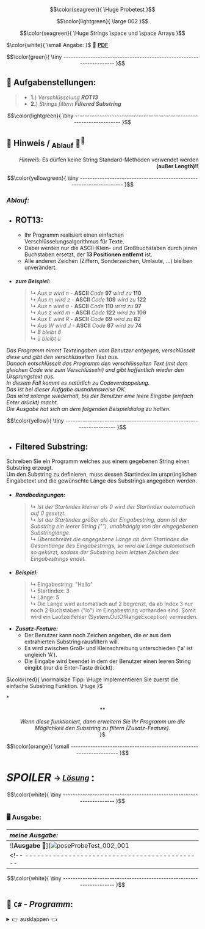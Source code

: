 $$\color{seagreen}{ 
\Huge Probetest 
}$$

$$\color{lightgreen}{ 
\large 002
}$$

$$\color{seagreen}{
\Huge Strings \space und \space Arrays
}$$ 

<!-- ---------------------------------------------|-------------------------------------------- -->
$\color{white}{
\small Angabe: 
}$
📎 [ **PDF** ](https://github.com/IxI-Enki/probetest-pose-002/blob/main/work-directory/Test01.pdf) 

$$\color{green}{
\tiny ---------------------------------------------------------------------
}$$

## 🧮 **Aufgabenstellungen:**  
  >  - **1.**) *Verschlüsselung* ***ROT13***    
  >  - **2.**) *Strings filtern* ***Filtered Substring***  

$$\color{lightgreen}{
\tiny ---------------------------------------------------------------------
}$$

## 🧩 **Hinweis** / <sub>Ablauf</sub> 🧠<sup>💭</sup>  

*<p align="right"> Hinweis:* Es dürfen keine String Standard-Methoden verwendet werden **(außer Length)!!**</p>

$$\color{yellowgreen}{
\tiny ---------------------------------------------------------------------
}$$

### *Ablauf:*               
            
- ## **ROT13:**   
  - Ihr Programm realisiert einen einfachen Verschlüsselungsalgorithmus für Texte.  
  - Dabei werden nur die ASCII-Klein- und Großbuchstaben durch jenen Buchstaben ersetzt, der **13 Positionen entfernt** ist.  
  - Alle anderen Zeichen (Ziffern, Sonderzeichen, Umlaute, …) bleiben unverändert.  
<!-- ---------------------------------------------|-------------------------------------------- -->  
 #### 
   - ***zum Beispiel:***  
     > ↳ *Aus a wird n -* **ASCII** *Code* **97** *wird zu* **110**  
     > ↳ *Aus m wird z -* **ASCII** *Code* **109** *wird zu* **122**  
     > ↳ *Aus n wird a -* **ASCII** *Code* **110** *wird zu* **97**  
     > ↳ *Aus z wird m -* **ASCII** *Code* **122** *wird zu* **109**  
     > ↳ *Aus E wird R -* **ASCII** *Code* **69** *wird zu* **82**  
     > ↳ *Aus W wird J -* **ASCII** *Code* **87** *wird zu* **74**  
     > ↳ *8 bleibt 8*  
     > ↳ *ü bleibt ü* 
<!-- ---------------------------------------------|-------------------------------------------- -->  
*Das Programm nimmt Texteingaben vom Benutzer entgegen, verschlüsselt diese und gibt den verschlüsselten Text aus.*  
*Danach entschlüsselt das Programm den verschlüsselten Text (mit dem gleichen Code wie zum Verschlüsseln) und gibt hoffentlich wieder den Ursprungstext aus.*   
*In diesem Fall kommt es natürlich zu Codeverdoppelung.*  
*Das ist bei dieser Aufgabe ausnahmsweise OK.*  
*Das wird solange wiederholt, bis der Benutzer eine leere Eingabe (einfach Enter drückt) macht.*  
*Die Ausgabe hat sich an dem folgenden Beispieldialog zu halten.* 
<!-- ---------------------------------------------|-------------------------------------------- -->  
$$\color{yellow}{
\tiny ---------------------------------------------------------------------
}$$
 
- ## **Filtered Substring:**      
Schreiben Sie ein Programm welches aus einem gegebenen String einen Substring erzeugt.  
Um den Substring zu definieren, muss dessen Startindex im ursprünglichen Eingabetext und die gewünschte Länge des Substrings angegeben werden.  
<!-- ---------------------------------------------|-------------------------------------------- -->  
 #### 
   - ***Randbedingungen:***  
     > ↳ *Ist der Startindex kleiner als 0 wird der Startindex automatisch auf 0 gesetzt.*  
     > ↳ *Ist der Startindex größer als der Eingabestring, dann ist der Substring ein leerer String (""), unabhängig von der eingegebenen Substringlänge.*  
     > ↳ *Überschreitet die angegebene Länge ab dem Startindex die Gesamtlänge des Eingabestrings, so wird die Länge automatisch so gekürzt, sodass der Substring beim letzten Zeichen des Eingabestrings endet.*
<!-- ---------------------------------------------|-------------------------------------------- -->  
 #### 
   - ***Beispiel:***  
     > ↳ Eingabestring: "Hallo"  
     > ↳ Startindex: 3  
     > ↳ Länge: 5  
     > ↳ Die Länge wird automatisch auf 2 begrenzt, da ab Index 3 nur noch 2 Buchstaben ("lo") im Eingabestring vorhanden sind.
     >     Somit wird ein Laufzeitfehler (System.OutOfRangeException) vermieden.
<!-- ---------------------------------------------|-------------------------------------------- -->  
   - ***Zusatz-Feature:***
     - Der Benutzer kann noch Zeichen angeben, die er aus dem extrahierten Substring rausfiltern will.   
     - Es wird zwischen Groß- und Kleinschreibung unterschieden ('a' ist ungleich 'A').  
     - Die Eingabe wird beendet in dem der Benutzer einen leeren String eingibt (nur die Enter-Taste drückt).  
<!-- ---------------------------------------------|-------------------------------------------- -->  
$\color{red}{
\normalsize Tipp: \Huge Implementieren Sie zuerst die einfache Substring Funktion.
\Huge
}$

<!-- ---------------------------------------------|-------------------------------------------- -->  
*<p align="center"> **  
*<p align="center"> Wenn diese funktioniert, dann erweitern Sie Ihr Programm um die Möglichkeit den Substring zu filtern (Zusatz-Feature).*  
}$

<!-- ---------------------------------------------|-------------------------------------------- -->  

$$\color{orange}{
\small ---------------------------------------------------------------------
}$$
<!-- ---------------------------------------------|-------------------------------------------- -->  
# *SPOILER* <sub><sup> → [*Lösung*](https://github.com/IxI-Enki/probetest-pose-002/blob/main/work-directory/Beispiel_1.cs) <sup></sub>:

$$\color{white}{
\tiny ---------------------------------------------------------------------
}$$
<!-- ---------------------------------------------|-------------------------------------------- -->  
### 🖥 **Ausgabe**: 
   |            *meine Ausgabe:* |
   | :------------------------------- |
   |  ![**Ausgabe 📎**](![poseProbeTest_002_001](https://github.com/IxI-Enki/probetest-pose-002/assets/138018029/c27e4de3-c85e-4f87-b85d-0fd19e28edf7) |
<!-- ---------------------------------------------|-------------------------------------------- -->  
$$\color{white}{
\tiny ---------------------------------------------------------------------
}$$

<!-- ---------------------------------------------|-------------------------------------------- -->  
## 💾 `C#` - *Programm*:
 <details><summary>👉 ausklappen 👈 </summary>

 ```c#
﻿namespace StringsArrays
{
  internal class Program
  {
    static void Main()
    {
     const int ROT13 = 13;

      Console.WriteLine("\n\n Text eingeben: \n\n  ");
      string input = "";
      input = Console.ReadLine();
      int length = input.Length;
      string encryptThis = "";
      bool indicator = false;

      for (int j = 0; j < 2; j++)
      {
        for (int i = 0; i < length; i++)
        {
          if ((Char.ToUpper(input[i])) >= 'A' && (Char.ToUpper(input[i]) <= 'M'))
          {
            encryptThis = encryptThis + (char)((int)(input[i]) + ROT13);
            indicator = true;
          }
          else if ((Char.ToUpper(input[i])) >= 'N' && (Char.ToUpper(input[i]) <= 'Z'))
          {
            encryptThis = encryptThis + (char)((int)(input[i]) - ROT13);
            indicator = true;
          }
          else
          {
            encryptThis = encryptThis + (input[i]);
            indicator = false;
          }
          Console.Write($"\n Zeichen: an Stelle {(int)(i)}: {(char)input[i]}" +
                        $" -> wird {((indicator == true) ? "" : "nicht")} {((j == 0) ? "ver" : "ent")}schlüsselt." +
          //            $"\n -> neuer Zwischenspeicher: {encryptThis.PadLeft(6)}" +
                         "");
        }
        Console.Write($"\n neuer Text: {encryptThis.PadLeft(6)}");
        input = encryptThis;
        encryptThis = "";
        Console.Write($"\n ...entschlüssel{((j == 0) ? "n..." : "t !")}" +
                       "\n ... Eingabetaste drücken ...");
        Console.ReadLine();
        }
      }
   }
}

```
<!-- ---------------------------------------------|-------------------------------------------- -->
$$\color{grey}{
\tiny ---------------------------------------------------------------------
}$$

- #### ROT13:  
```c#
      // ROT13:
      /*
       *   0   1   2   3   4   5   6   7   8   9  10  11  12  
       *   A   B   C   D   E   F   G   H   I   J   K   L   M
       *   ↕   ↕   ↕   ↕   ↕   ↕   ↕   ↕   ↕   ↕   ↕   ↕   ↕  
       *   N   O   P   Q   R   S   T   U   V   W   X   Y   Z
       *  13  14  15  16  17  18  19  20  21  22  23  24  25
       *  
       *    +/- 13
       */
```
<!-- ---------------------------------------------|-------------------------------------------- -->
$$\color{grey}{
\tiny ---------------------------------------------------------------------
}$$

- #### ASCII Tabelle ausgeben *( - unnötiger Test)*:
```c#
        // UNNÖTIGER TEST:
        /* 
         * 
         * 
         * 
         char[] encodeThis = new char[255];
         Console.Write("\nASCII TABELLE:" +
           "\n--------------------------------" +
           "\n");
         for (int i = 0; i < encodeThis.Length; i++)
         {
           encodeThis[i] = (char)('A' + i);
           Console.Write($" Symbol: {(char)encodeThis[i]} num: {i.ToString("0").PadLeft(4)}   |");
           if (i % 3 == 0) { Console.WriteLine(); }
         } 
        *
        *
        *
        */
```

</details>
